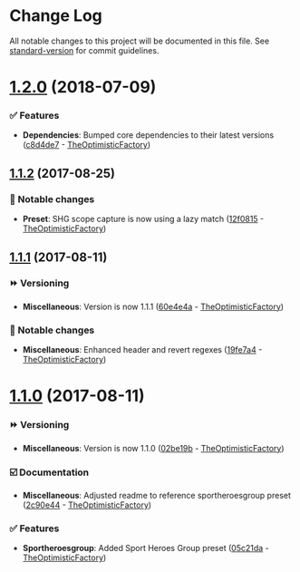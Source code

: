 # Change Log

All notable changes to this project will be documented in this file. See [standard-version](https://github.com/conventional-changelog/standard-version) for commit guidelines.

<a name="1.2.0"></a>
# [1.2.0](https://github.com/sportheroes/bk-conventional-recommended-bump/compare/v1.1.2...v1.2.0) (2018-07-09)


### ✅ Features

* **Dependencies**: Bumped core dependencies to their latest versions ([c8d4de7](https://github.com/sportheroes/bk-conventional-recommended-bump/commit/c8d4de7) - [TheOptimisticFactory](https://github.com/TheOptimisticFactory))



<a name="1.1.2"></a>
## [1.1.2](https://github.com/sportheroes/bk-conventional-recommended-bump/compare/1.1.1...v1.1.2) (2017-08-25)


### 🔄 Notable changes

* **Preset**: SHG scope capture is now using a lazy match ([12f0815](https://github.com/sportheroes/bk-conventional-recommended-bump/commit/12f0815) - [TheOptimisticFactory](https://github.com/TheOptimisticFactory))



<a name="1.1.1"></a>
## [1.1.1](https://github.com/sportheroes/bk-conventional-recommended-bump/compare/1.1.0...1.1.1) (2017-08-11)


### ⏩ Versioning

* **Miscellaneous**: Version is now 1.1.1 ([60e4e4a](https://github.com/sportheroes/bk-conventional-recommended-bump/commit/60e4e4a) - [TheOptimisticFactory](https://github.com/TheOptimisticFactory))

### 🔄 Notable changes

* **Miscellaneous**: Enhanced header and revert regexes ([19fe7a4](https://github.com/sportheroes/bk-conventional-recommended-bump/commit/19fe7a4) - [TheOptimisticFactory](https://github.com/TheOptimisticFactory))



<a name="1.1.0"></a>
# [1.1.0](https://github.com/sportheroes/bk-conventional-recommended-bump/compare/05c21da...1.1.0) (2017-08-11)


### ⏩ Versioning

* **Miscellaneous**: Version is now 1.1.0 ([02be19b](https://github.com/sportheroes/bk-conventional-recommended-bump/commit/02be19b) - [TheOptimisticFactory](https://github.com/TheOptimisticFactory))

### ☑️ Documentation

* **Miscellaneous**: Adjusted readme to reference sportheroesgroup preset ([2c90e44](https://github.com/sportheroes/bk-conventional-recommended-bump/commit/2c90e44) - [TheOptimisticFactory](https://github.com/TheOptimisticFactory))

### ✅ Features

* **Sportheroesgroup**: Added Sport Heroes Group preset ([05c21da](https://github.com/sportheroes/bk-conventional-recommended-bump/commit/05c21da) - [TheOptimisticFactory](https://github.com/TheOptimisticFactory))
